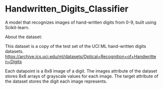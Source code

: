 # Handwritten_Digits_Classifier
A model that recognizes images of hand-written digits from 0-9, built using Scikit-learn.

About the dataset:


   This dataset is a copy of the test set of the UCI ML hand-written digits datasets.
https://archive.ics.uci.edu/ml/datasets/Optical+Recognition+of+Handwritten+Digits


Each datapoint is a 8x8 image of a digit. The images attribute of the dataset stores 8x8 arrays of grayscale values for each image. The target attribute of the dataset stores the digit each image represents.   


